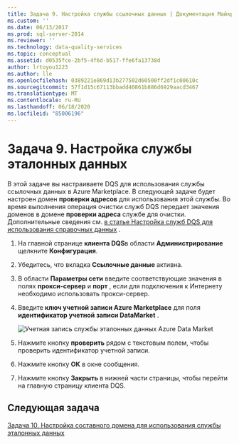 ```yaml
---
title: Задача 9. Настройка службы ссылочных данных | Документация Майкрософт
ms.custom: ''
ms.date: 06/13/2017
ms.prod: sql-server-2014
ms.reviewer: ''
ms.technology: data-quality-services
ms.topic: conceptual
ms.assetid: d0535fce-2bf5-4f6d-b517-ffe6fa13738d
author: lrtoyou1223
ms.author: lle
ms.openlocfilehash: 0389221e869d13b277502d60500ff2df1c00610c
ms.sourcegitcommit: 57f1d15c67113bbadd40861b886d6929aacd3467
ms.translationtype: MT
ms.contentlocale: ru-RU
ms.lasthandoff: 06/18/2020
ms.locfileid: "85006196"
---
```

# <a name="task-9-configuring-a-reference-data-service"></a>Задача 9. Настройка службы эталонных данных
  В этой задаче вы настраиваете DQS для использования службы ссылочных данных в Azure Marketplace. В следующей задаче будет настроен домен **проверки адресов** для использования этой службы. Во время выполнения операция очистки служб DQS передает значения доменов в домене **проверки адреса** службе для очистки. Дополнительные сведения см. [в статье Настройка служб DQS для использования справочных данных](https://msdn.microsoft.com/library/hh213070.aspx) .  
  
1.  На главной странице **клиента DQS**в области **Администрирование** щелкните **Конфигурация**.  
  
2.  Убедитесь, что вкладка **Ссылочные данные** активна.  
  
3.  В области **Параметры сети** введите соответствующие значения в полях **прокси-сервер** и **порт** , если для подключения к Интернету необходимо использовать прокси-сервер.  
  
4.  Введите **ключ учетной записи Azure Marketplace** для поля **идентификатор учетной записи DataMarket** .  
  
     ![Учетная запись службы эталонных данных Azure Data Market](../../2014/tutorials/media/et-configuringareferencedataservice.jpg "Учетная запись службы эталонных данных Azure Data Market")  
  
5.  Нажмите кнопку **проверить** рядом с текстовым полем, чтобы проверить идентификатор учетной записи.  
  
6.  Нажмите кнопку **ОК** в окне сообщения.  
  
7.  Нажмите кнопку **Закрыть** в нижней части страницы, чтобы перейти на главную страницу клиента DQS.  
  
## <a name="next-task"></a>Следующая задача  
 [Задача 10. Настройка составного домена для использования службы эталонных данных](../../2014/tutorials/task-10-configuring-composite-domain-to-use-reference-data-service.md)  
  
  
